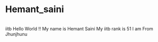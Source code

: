 # Hemant_saini
<br>
iitb
Hello World !!
My name is Hemant Saini
My iitb rank is 51
I am From Jhunjhunu
